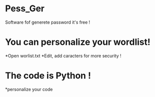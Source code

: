 # Pess_Ger
   Software fof generete password it's free !
 
# You can personalize your wordlist!
   *Open worlist.txt
   *Edit, add caracters for more security !
  
# The code is Python !
   *personalize your code
   
